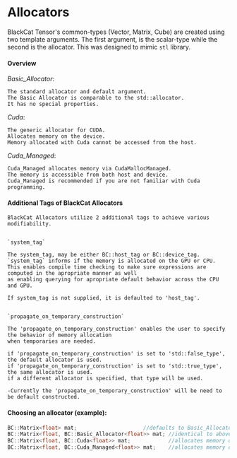 # Allocators 

BlackCat Tensor's common-types (Vector, Matrix, Cube) are created using two template arguments. The first argument, is the scalar-type while the second is the allocator. This was designed to mimic `stl` library.

	
#### Overview

*Basic_Allocator*:

	The standard allocator and default argument.
	The Basic Allocator is comparable to the std::allocator.
	It has no special properties.

*Cuda*:

	The generic allocator for CUDA. 
	Allocates memory on the device. 
	Memory allocated with Cuda cannot be accessed from the host.

*Cuda_Managed*:

	Cuda_Managed allocates memory via CudaMallocManaged. 
	The memory is accessible from both host and device. 
	Cuda_Managed is recommended if you are not familiar with Cuda programming.
	
	
#### Additional Tags of BlackCat Allocators

	BlackCat Allocators utilize 2 additional tags to achieve various modifiability. 
	

	`system_tag`

	The system_tag, may be either BC::host_tag or BC::device_tag.
	`system_tag` informs if the memory is allocated on the GPU or CPU. 
	This enables compile time checking to make sure expressions are computed in the apropriate manner as well
	as enabling querying for apropriate default behavior across the CPU and GPU. 

	If system_tag is not supplied, it is defaulted to 'host_tag'.


	`propagate_on_temporary_construction` 

	The 'propagate_on_temporary_construction' enables the user to specify the behavior of memory allocation
	when temporaries are needed. 
	
	if 'propagate_on_temporary_construction' is set to 'std::false_type', the default allocator is used.
	if 'propagate_on_temporary_construction' is set to 'std::true_type', the same allocator is used.
	if a different allocator is specified, that type will be used. 

	-Currently the 'propagate_on_temporary_construction' will be need to be default constructed. 

#### Choosing an allocator (example):

```cpp
BC::Matrix<float> mat; 			    	   //defaults to Basic_Allocator<float>
BC::Matrix<float, BC::Basic_Allocator<float>> mat; //identical to above   
BC::Matrix<float, BC::Cuda<float>> mat;	    	   //allocates memory on the GPU 
BC::Matrix<float, BC::Cuda_Managed<float>> mat;    //allocates memory on the GPU but data transfer is managed automatically. 
```
